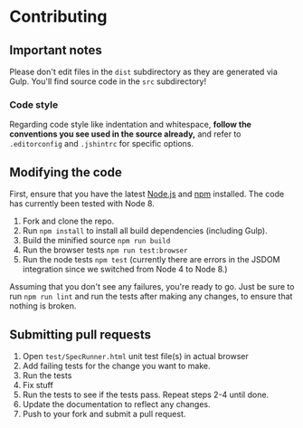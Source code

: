 # Contributing

## Important notes
Please don't edit files in the `dist` subdirectory as they are generated via Gulp. You'll find source code in the `src` subdirectory!

### Code style
Regarding code style like indentation and whitespace, **follow the conventions you see used in the source already,** and refer to `.editorconfig` and `.jshintrc` for specific options.


## Modifying the code
First, ensure that you have the latest [Node.js](http://nodejs.org/) and [npm](http://npmjs.org/) installed. The code has currently been tested with Node 8.


1. Fork and clone the repo.
1. Run `npm install` to install all build dependencies (including Gulp).
1. Build the minified source `npm run build`
1. Run the browser tests `npm run test:browser`
1. Run the node tests `npm test` (currently there are errors in the JSDOM integration since we switched from Node 4 to Node 8.)

Assuming that you don't see any failures, you're ready to go. Just be sure to run `npm run lint` and run the tests after making any changes, to ensure that nothing is broken.

## Submitting pull requests

1. Open `test/SpecRunner.html` unit test file(s) in actual browser
1. Add failing tests for the change you want to make.
1. Run the tests
1. Fix stuff
1. Run the tests to see if the tests pass. Repeat steps 2-4 until done.
1. Update the documentation to reflect any changes.
1. Push to your fork and submit a pull request.
